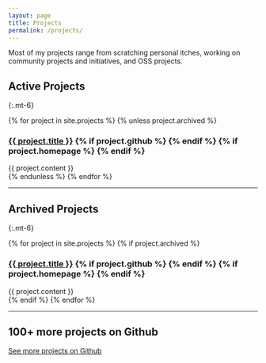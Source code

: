 ```yaml
---
layout: page
title: Projects
permalink: /projects/
---
```


Most of my projects range from scratching personal itches, working on community projects and initiatives, and OSS projects.

## Active Projects
{:.mt-6}

{% for project in site.projects %}
{% unless project.archived %}
<div>

<h3 class="-mb-4">
    <a href="{{ project.github }}">{{ project.title }}</a>
    {% if project.github %}
    <span><a href="{{ project.github }}"><i class="fab fa-github" aria-hidden="true"></i></a></span>
    {% endif %}
    {% if project.homepage %}
    <span><a href="{{ project.homepage }}"><i class="far fa-home" aria-hidden="true"></i></a></span>
    {% endif %}
</h3>

<div class="text-gray-700"> 
{{ project.content }}
</div>

</div>
{% endunless %}
{% endfor %}

----

## Archived Projects
{:.mt-6}

{% for project in site.projects %}
{% if project.archived %}
<div>
<h3 class="-mb-4">
    <a href="{{ project.github }}">{{ project.title }}</a>
    {% if project.github %}
    <span><a href="{{ project.github }}"><i class="fab fa-github" aria-hidden="true"></i></a></span>
    {% endif %}
    {% if project.homepage %}
    <span><a href="{{ project.homepage }}"><i class="far fa-home" aria-hidden="true"></i></a></span>
    {% endif %}
</h3>

<div class="text-gray-700"> 
{{ project.content }}
</div>

</div>
{% endif %}
{% endfor %}

----

## 100+ more projects on Github

[See more projects on Github](https://github.com/jefftriplett)
